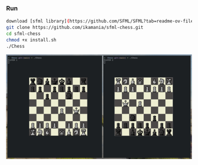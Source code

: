 ### Run 
```bash
download [sfml library](https://github.com/SFML/SFML?tab=readme-ov-file#download)
git clone https://github.com/ikamania/sfml-chess.git
cd sfml-chess
chmod +x install.sh
./Chess
```

![image](demo.png)
